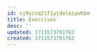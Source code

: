 ```yaml
---
id: sj9yzxq21f1yjdelezywhbm
title: Exercises
desc: ''
updated: 1711573701762
created: 1711573701762
---
```

